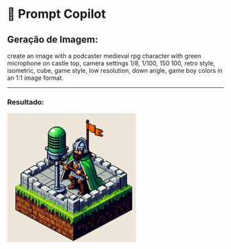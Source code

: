 # 🧠 Prompt Copilot

## Geração de Imagem:

create an image with a podcaster medieval rpg character with green microphone on castle top, camera settings 1/8, 1/100, 150 100, retro style, isometric, cube, game style, low resolution, down angle, game boy colors in an 1:1 image format.

---

### Resultado:

<img 
    src="./Capa.png"
    width="300"
/>